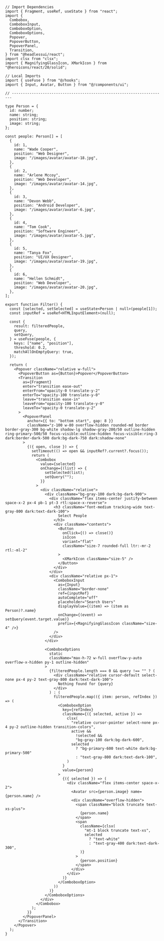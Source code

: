 ﻿```tsx
// Import Dependencies
import { Fragment, useRef, useState } from "react";
import {
  Combobox,
  ComboboxInput,
  ComboboxOption,
  ComboboxOptions,
  Popover,
  PopoverButton,
  PopoverPanel,
  Transition,
} from "@headlessui/react";
import clsx from "clsx";
import { MagnifyingGlassIcon, XMarkIcon } from "@heroicons/react/20/solid";

// Local Imports
import { useFuse } from "@/hooks";
import { Input, Avatar, Button } from "@/components/ui";

// ----------------------------------------------------------------------

type Person = {
  id: number;
  name: string;
  position: string;
  image: string;
};

const people: Person[] = [
  {
    id: 1,
    name: "Wade Cooper",
    position: "Web Designer",
    image: "/images/avatar/avatar-18.jpg",
  },
  {
    id: 2,
    name: "Arlene Mccoy",
    position: "Web Developer",
    image: "/images/avatar/avatar-14.jpg",
  },
  {
    id: 3,
    name: "Devon Webb",
    position: "Android Developer",
    image: "/images/avatar/avatar-6.jpg",
  },
  {
    id: 4,
    name: "Tom Cook",
    position: "Software Engineer",
    image: "/images/avatar/avatar-5.jpg",
  },
  {
    id: 5,
    name: "Tanya Fox",
    position: "UI/UX Designer",
    image: "/images/avatar/avatar-19.jpg",
  },
  {
    id: 6,
    name: "Hellen Schmidt",
    position: "Web Developer",
    image: "/images/avatar/avatar-20.jpg",
  },
];

export function Filter() {
  const [selected, setSelected] = useState<Person | null>(people[1]);
  const inputRef = useRef<HTMLInputElement>(null);

  const {
    result: filteredPeople,
    query,
    setQuery,
  } = useFuse(people, {
    keys: ["name", "position"],
    threshold: 0.2,
    matchAllOnEmptyQuery: true,
  });

  return (
    <Popover className="relative w-full">
      <PopoverButton as={Button}>Popover</PopoverButton>
      <Transition
        as={Fragment}
        enter="transition ease-out"
        enterFrom="opacity-0 translate-y-2"
        enterTo="opacity-100 translate-y-0"
        leave="transition ease-in"
        leaveFrom="opacity-100 translate-y-0"
        leaveTo="opacity-0 translate-y-2"
      >
        <PopoverPanel
          anchor={{ to: "bottom start", gap: 8 }}
          className="z-100 w-80 overflow-hidden rounded-md border border-gray-300 bg-white shadow-lg shadow-gray-200/50 outline-hidden ring-primary-500/50 focus-visible:outline-hidden focus-visible:ring-3 dark:border-dark-500 dark:bg-dark-750 dark:shadow-none"
        >
          {({ open, close }) => {
            setTimeout(() => open && inputRef?.current?.focus());
            return (
              <Combobox
                value={selected}
                onChange={(list) => {
                  setSelected(list);
                  setQuery("");
                }}
              >
                <div className="relative">
                  <div className="bg-gray-100 dark:bg-dark-900">
                    <div className="flex items-center justify-between space-x-2 px-4 pb-1 pt-3 rtl:space-x-reverse">
                      <h3 className="font-medium tracking-wide text-gray-800 dark:text-dark-100">
                        Select People
                      </h3>
                      <div className="contents">
                        <Button
                          onClick={() => close()}
                          isIcon
                          variant="flat"
                          className="size-7 rounded-full ltr:-mr-2 rtl:-ml-2"
                        >
                          <XMarkIcon className="size-5" />
                        </Button>
                      </div>
                    </div>
                    <div className="relative px-1">
                      <ComboboxInput
                        as={Input}
                        className="border-none"
                        ref={inputRef}
                        autoComplete="off"
                        placeholder="Search Users"
                        displayValue={(item) => (item as Person)?.name}
                        onChange={(event) => setQuery(event.target.value)}
                        prefix={<MagnifyingGlassIcon className="size-4" />}
                      />
                    </div>
                  </div>

                  <ComboboxOptions
                    static
                    className="max-h-72 w-full overflow-y-auto overflow-x-hidden py-1 outline-hidden"
                  >
                    {filteredPeople.length === 0 && query !== "" ? (
                      <div className="relative cursor-default select-none px-4 py-2 text-gray-800 dark:text-dark-100">
                        Nothing found for {query}
                      </div>
                    ) : (
                      filteredPeople.map(({ item: person, refIndex }) => (
                        <ComboboxOption
                          key={refIndex}
                          className={({ selected, active }) =>
                            clsx(
                              "relative cursor-pointer select-none px-4 py-2 outline-hidden transition-colors",
                              active &&
                                !selected &&
                                "bg-gray-100 dark:bg-dark-600",
                              selected
                                ? "bg-primary-600 text-white dark:bg-primary-500"
                                : "text-gray-800 dark:text-dark-100",
                            )
                          }
                          value={person}
                        >
                          {({ selected }) => (
                            <div className="flex items-center space-x-2">
                              <Avatar src={person.image} name={person.name} />
                              <div className="overflow-hidden">
                                <span className="block truncate text-xs-plus">
                                  {person.name}
                                </span>
                                <span
                                  className={clsx(
                                    "mt-1 block truncate text-xs",
                                    selected
                                      ? "text-white"
                                      : "text-gray-400 dark:text-dark-300",
                                  )}
                                >
                                  {person.position}
                                </span>
                              </div>
                            </div>
                          )}
                        </ComboboxOption>
                      ))
                    )}
                  </ComboboxOptions>
                </div>
              </Combobox>
            );
          }}
        </PopoverPanel>
      </Transition>
    </Popover>
  );
}

```
